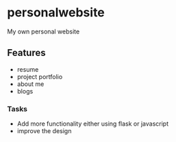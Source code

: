 # personalwebsite

My own personal website

## Features 
- resume 
- project portfolio 
- about me 
- blogs 

### Tasks 
- Add more functionality either using flask or javascript 
- improve the design
